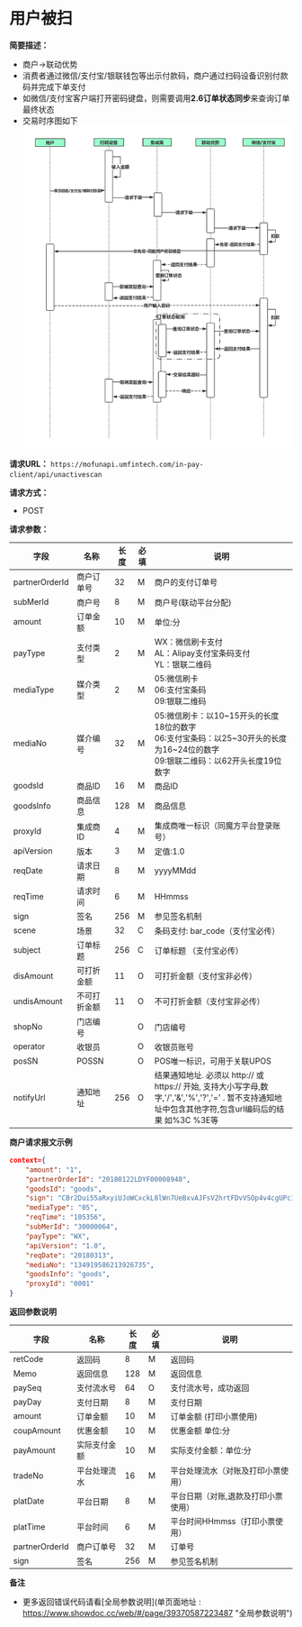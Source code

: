 # 用户被扫

    
**简要描述：** 

- 商户->联动优势
- 消费者通过微信/支付宝/银联钱包等出示付款码，商户通过扫码设备识别付款码并完成下单支付
- 如微信/支付宝客户端打开密码键盘，则需要调用**2.6订单状态同步**来查询订单最终状态
- 交易时序图如下
![](../images/unactivescan.png)

**请求URL：** 
`https://mofunapi.umfintech.com/in-pay-client/api/unactivescan`
  
**请求方式：**
- POST 

**请求参数：** 


|	字段	|	名称	|	长度	|	必填	|	说明	|
|----|----|----|----|----|
|	partnerOrderId	|	商户订单号	|	32	|	M	|	商户的支付订单号	|
|	subMerId	|	商户号	|	8	|	M	|	商户号(联动平台分配)	|
|	amount	|	订单金额	|	10	|	M	|	单位:分	|
|	payType	|	支付类型	|	2	|	M	|	WX：微信刷卡支付<br>AL：Alipay支付宝条码支付	<br>YL：银联二维码|
|	mediaType	|	媒介类型	|	2	|	M	|	05:微信刷卡<br>06:支付宝条码<br>09:银联二维码	|
|	mediaNo	|	媒介编号	|	32	|	M	|	05:微信刷卡：以10~15开头的长度18位的数字<br>06:支付宝条码：以25~30开头的长度为16~24位的数字<br>09:银联二维码：以62开头长度19位数字	|
|	goodsId	|	商品ID	|	16	|	M	|	商品ID	|
|	goodsInfo	|	商品信息	|	128	|	M	|	商品信息	|
|	proxyId	|	集成商ID	|	4	|	M	|	集成商唯一标识（同魔方平台登录账号）	|
|	apiVersion	|	版本	|	3	|	M	|	定值:1.0	|
|	reqDate	|	请求日期	|	8	|	M	|	yyyyMMdd	|
|	reqTime	|	请求时间	|	6	|	M	|	HHmmss	|
|	sign	|	签名	|	256	|	M	|	参见签名机制	|
|	scene	|	场景	|	32	|	C	|	条码支付:  bar_code（支付宝必传）	|
|	subject	|	订单标题	|	256	|	C	|	订单标题 （支付宝必传）	|
|	disAmount	|	可打折金额	|	11	|	O	|	可打折金额（支付宝非必传）	|
|	undisAmount	|	不可打折金额	|	11	|	O	|	不可打折金额（支付宝非必传）	|
|	shopNo	|	门店编号	|		|	O	|	门店编号	|
|	operator	|	收银员	|		|	O	|	收银员账号	|
|	posSN	|	POSSN	|		|	O	|	POS唯一标识，可用于关联UPOS	|
|	notifyUrl	|	通知地址	|	256	|	O	| 	结果通知地址. 必须以 http:// 或 https:// 开始, 支持大小写字母,数字,'/','&','%','?','=' . 暂不支持通知地址中包含其他字符,包含url编码后的结果 如%3C %3E等	|
 **商户请求报文示例**

```json
context={
	"amount": "1",
	"partnerOrderId": "20180122LDYF00008940",
	"goodsId": "goods",
	"sign": "CBr2Dui55aRxyiUJoWCxckL8lWn7UeBxvAJFsV2hrtFDvVSOp4v4cgUPc1Nk3e1d+oitAhi9b3AAVSoAuEWV0fKKIQRwYTSPTzLbX9fLXq2KE423Km5GW5HWqpN8+guCH1UUpSlNVzVYax9h5D/n2YSWv/g6KWZYye+kEP8K3rA=",
	"mediaType": "05",
	"reqTime": "105356",
	"subMerId": "30000064",
	"payType": "WX",
	"apiVersion": "1.0",
	"reqDate": "20180313",
	"mediaNo": "134919586213926735",
	"goodsInfo": "goods",
	"proxyId": "0001"
}
```

 **返回参数说明** 
 
|	字段	|	名称	|	长度	|	必填	|	说明	|
|----|----|----|----|----|
|	retCode	|	返回码	|	8	|	M	|	返回码	|
|	Memo	|	返回信息	|	128	|	M	|	返回信息	|
|	paySeq	|	支付流水号	|	64	|	O	|	支付流水号，成功返回	|
|	payDay	|	支付日期	|	8	|	M	|	支付日期	|
|	amount	|	订单金额	|	10	|	M	|	订单金额 (打印小票使用)	|
|	coupAmount	|	优惠金额	|	10	|	M	|	优惠金额 单位:分	|
|	payAmount	|	实际支付金额	|	10	|	M	|	实际支付金额：单位:分	|
|	tradeNo	|	平台处理流水 	|	16	|	M	|	平台处理流水（对账及打印小票使用）	|
|	platDate	|	平台日期	|	8	|	M	|	平台日期（对账,退款及打印小票使用）	|
|	platTime	|	平台时间	|	6	|	M	|	平台时间HHmmss（打印小票使用）	|
|	partnerOrderId	|	商户订单号	|	32	|	M	|	订单号	|
|	sign	|	签名	|	256	|	M	|	参见签名机制	|


 **备注** 
- 更多返回错误代码请看[全局参数说明](单页面地址 : https://www.showdoc.cc/web/#/page/39370587223487 "全局参数说明")
